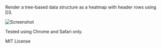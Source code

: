 Render a tree-based data structure as a heatmap with header rows using D3.

![Screenshot](https://github.com/lbrucher/d3-tree-heatmap/raw/master/tree-heatmap.png)

Tested using Chrome and Safari only.

MIT License
